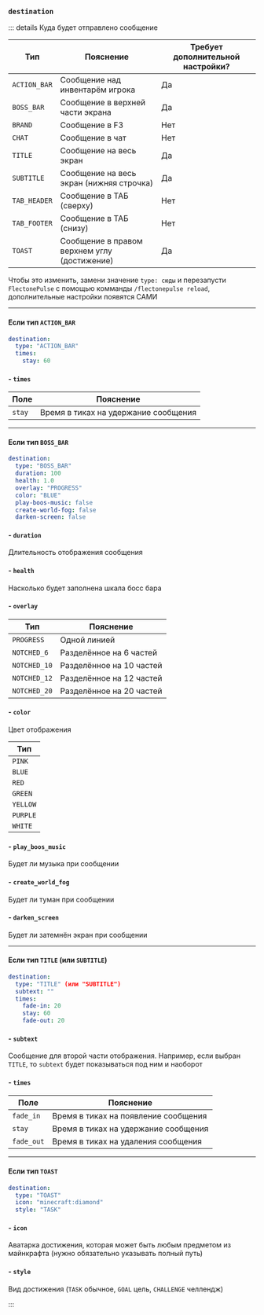 ### `destination`

::: details Куда будет отправлено сообщение

| Тип          | Пояснение                                    | Требует дополнительной настройки? |
|--------------|----------------------------------------------|-----------------------------------|
| `ACTION_BAR` | Сообщение над инвентарём игрока              | Да                                |
| `BOSS_BAR`   | Сообщение в верхней части экрана             | Да                                |
| `BRAND`      | Сообщение в F3                               | Нет                               |
| `CHAT`       | Сообщение в чат                              | Нет                               |
| `TITLE`      | Сообщение на весь экран                      | Да                                |
| `SUBTITLE`   | Сообщение на весь экран (нижняя строчка)     | Да                                |
| `TAB_HEADER` | Сообщение в ТАБ (сверху)                     | Нет                               |
| `TAB_FOOTER` | Сообщение в ТАБ (снизу)                      | Нет                               |
| `TOAST`      | Сообщение в правом верхнем углу (достижение) | Да                                |

Чтобы это изменить, замени значение `type: сюды` и перезапусти `FlectonePulse` с помощью комманды `/flectonepulse reload`, дополнительные настройки появятся САМИ

<hr>

#### Если тип <b>`ACTION_BAR`</b>
```yaml
destination:
  type: "ACTION_BAR"
  times:
    stay: 60
```

#### - `times`

| Поле       | Пояснение                            |
|------------|--------------------------------------|
| `stay`     | Время в тиках на удержание сообщения |

<hr>

#### Если тип <b>`BOSS_BAR`</b>

```yaml
destination:
  type: "BOSS_BAR"
  duration: 100
  health: 1.0
  overlay: "PROGRESS"
  color: "BLUE"
  play-boos-music: false
  create-world-fog: false
  darken-screen: false
```

#### - `duration`

Длительность отображения сообщения

#### - `health`

Насколько будет заполнена шкала босс бара

#### - `overlay`

| Тип          | Пояснение                |
|--------------|--------------------------|
| `PROGRESS`   | Одной линией             |
| `NOTCHED_6`  | Разделённое на 6 частей  |
| `NOTCHED_10` | Разделённое на 10 частей |
| `NOTCHED_12` | Разделённое на 12 частей |
| `NOTCHED_20` | Разделённое на 20 частей |

#### - `color`

Цвет отображения

| Тип      |
|----------|
| `PINK`   |
| `BLUE`   |
| `RED`    |
| `GREEN`  |
| `YELLOW` |
| `PURPLE` |
| `WHITE`  |

#### - `play_boos_music`

Будет ли музыка при сообщении

#### - `create_world_fog`

Будет ли туман при сообщении

#### - `darken_screen`

Будет ли затемнён экран при сообщении

<hr>

#### Если тип <b>`TITLE`</b> (или <b>`SUBTITLE`</b>)
```yaml
destination:
  type: "TITLE" (или "SUBTITLE")
  subtext: ""
  times:
    fade-in: 20
    stay: 60
    fade-out: 20
```

#### - `subtext`

Сообщение для второй части отображения. Например, если выбран `TITLE`, то `subtext` будет показываться под ним и наоборот

#### - `times`

| Поле       | Пояснение                            |
|------------|--------------------------------------|
| `fade_in`  | Время в тиках на появление сообщения |
| `stay`     | Время в тиках на удержание сообщения |
| `fade_out` | Время в тиках на удаления сообщения  |

<hr>

#### Если тип <b>`TOAST`</b>
```yaml
destination:
  type: "TOAST"
  icon: "minecraft:diamond"
  style: "TASK"
```

#### - `icon`

Аватарка достижения, которая может быть любым предметом из майнкрафта (нужно обязательно указывать полный путь)

#### - `style`

Вид достижения (`TASK` обычное, `GOAL` цель, `CHALLENGE` челлендж)

:::